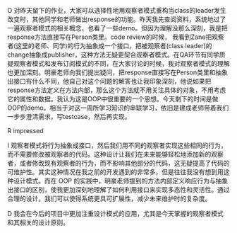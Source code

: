 O
对昨天留下的作业，大家可以选择性地用观察者模式重构当class的leader发生改变时，其他同学和老师做出response的功能。昨天我先查阅资料，系统地过了一遍观察者模式的相关概念，也看了一些demo。但因为理解没那么深刻，我是把response方法直接写在Person类里。code review的时候， 我看到Zane把观察者(这里的老师、同学)的行为抽象成一个接口，把被观察者(class leader)的change抽象成publisher，这种方法无疑更契合观察者模式。在QA环节有同学质疑观察者模式和发布订阅模式的不同，在大家讨论的时候，我对观察者模式的理解也更加深刻。明豪老师向我们提出疑问，把response直接写在Person类里和抽象出接口有什么不同，他自己对这个问题的解答也让我印象深刻，他说如果把response方法定义在方法内部，那么这个方法就不用关注具体的对象，不用考虑它的属性和数据。我认为这是OOP中很重要的一个思想。今天剩下的时间是做OOP的demo，相当于对这一周所学习知识的串联学习，依旧是建成老师带着我们一步步澄清需求，写testcase，然后再实现。

R
impressed

I
观察者模式将行为抽象成接口，然后我们用不同的观察者实现这些相同的行为，而不需要修改被观察者的代码。这种设计让我们在未来能够轻松地添加新的观察者，或者修改现有观察者的行为，而不影响其他部分的代码，这无疑提高了代码的可维护性。其实这种情况在我之前的开发遇到的非常多，但是往往我没有想到用这种设计模式。而在 OOP 的实践中，明豪老师提到的方法内部定义响应行为与抽象出接口的区别，使我更加深刻地理解了如何利用接口来实现多态性和灵活性。通过合理的设计，我们可以使得系统更具可扩展性，减少未来维护时的复杂度。

D
我会在今后的项目中更加注重设计模式的应用，尤其是今天掌握的观察者模式和其相关的设计原则。